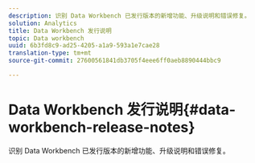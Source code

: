 ```yaml
---
description: 识别 Data Workbench 已发行版本的新增功能、升级说明和错误修复。
solution: Analytics
title: Data Workbench 发行说明
topic: Data workbench
uuid: 6b3fd8c9-ad25-4205-a1a9-593a1e7cae28
translation-type: tm+mt
source-git-commit: 27600561841db3705f4eee6ff0aeb8890444bbc9

---
```



# Data Workbench 发行说明{#data-workbench-release-notes}

识别 Data Workbench 已发行版本的新增功能、升级说明和错误修复。
